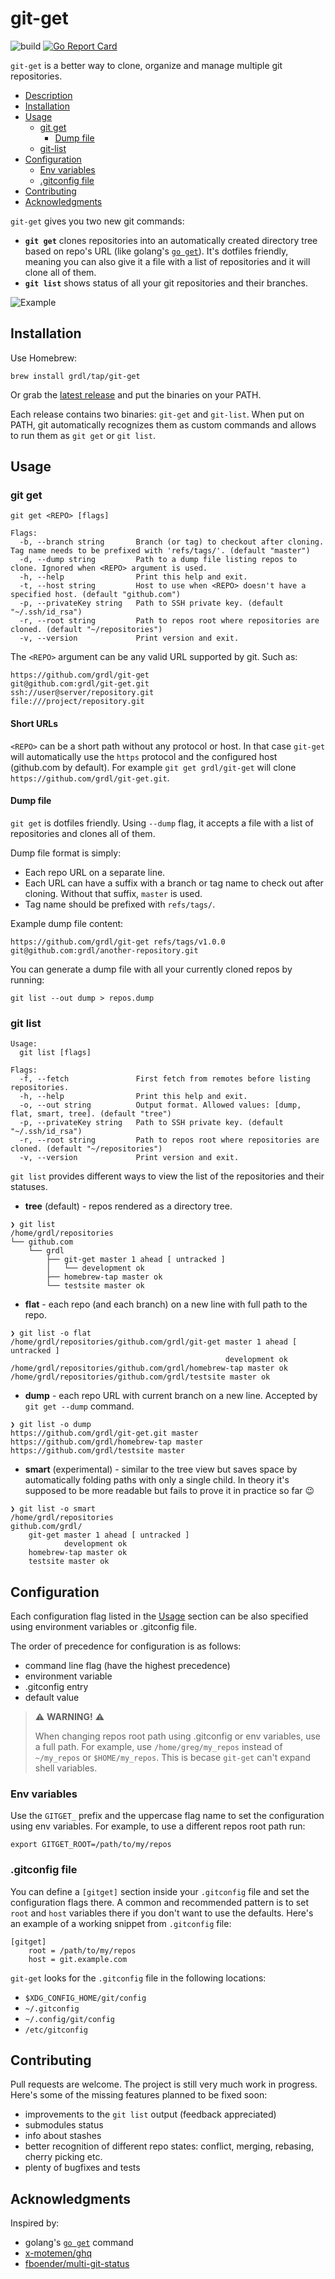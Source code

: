 
# git-get

![build](https://github.com/grdl/git-get/workflows/build/badge.svg)
[![Go Report Card](https://goreportcard.com/badge/github.com/grdl/git-get)](https://goreportcard.com/report/github.com/grdl/git-get)

`git-get` is a better way to clone, organize and manage multiple git repositories. 

* [Description](#git-get)
* [Installation](#installation)
* [Usage](#usage)
  * [git get](#git-get-1)
    * [Dump file](#dump-file)
  * [git-list](#git-list)
* [Configuration](#configuration)
  * [Env variables](#env-variables)
  * [.gitconfig file](#.gitconfig-file)
* [Contributing](#contributing)
* [Acknowledgments](#acknowledgments)


`git-get` gives you two new git commands:
- **`git get`** clones repositories into an automatically created directory tree based on repo's URL (like golang's [`go get`](https://golang.org/cmd/go/)). It's dotfiles friendly, meaning you can also give it a file with a list of repositories and it will clone all of them.
- **`git list`** shows status of all your git repositories and their branches.

![Example](./docs/example.svg)

## Installation

Use Homebrew:
```
brew install grdl/tap/git-get
```

Or grab the [latest release](https://github.com/grdl/git-get/releases) and put the binaries on your PATH.

Each release contains two binaries: `git-get` and `git-list`. When put on PATH, git automatically recognizes them as custom commands and allows to run them as `git get` or `git list`.


## Usage

### git get
```
git get <REPO> [flags]

Flags:
  -b, --branch string       Branch (or tag) to checkout after cloning. Tag name needs to be prefixed with 'refs/tags/'. (default "master")
  -d, --dump string         Path to a dump file listing repos to clone. Ignored when <REPO> argument is used.
  -h, --help                Print this help and exit.
  -t, --host string         Host to use when <REPO> doesn't have a specified host. (default "github.com")
  -p, --privateKey string   Path to SSH private key. (default "~/.ssh/id_rsa")
  -r, --root string         Path to repos root where repositories are cloned. (default "~/repositories")
  -v, --version             Print version and exit.
```

The `<REPO>` argument can be any valid URL supported by git. Such as:
```
https://github.com/grdl/git-get
git@github.com:grdl/git-get.git
ssh://user@server/repository.git
file:///project/repository.git
```

#### Short URLs

`<REPO>` can be a short path without any protocol or host. In that case `git-get` will automatically use the `https` protocol and the configured host (github.com by default).
For example `git get grdl/git-get` will clone `https://github.com/grdl/git-get.git`.

#### Dump file

`git get` is dotfiles friendly. Using `--dump` flag, it accepts a file with a list of repositories and clones all of them.

Dump file format is simply:
- Each repo URL on a separate line.
- Each URL can have a suffix with a branch or tag name to check out after cloning. Without that suffix, `master` is used.
- Tag name should be prefixed with `refs/tags/`.

Example dump file content:
```
https://github.com/grdl/git-get refs/tags/v1.0.0
git@github.com:grdl/another-repository.git
```

You can generate a dump file with all your currently cloned repos by running:
```
git list --out dump > repos.dump
``` 


### git list
```
Usage:
  git list [flags]

Flags:
  -f, --fetch               First fetch from remotes before listing repositories.
  -h, --help                Print this help and exit.
  -o, --out string          Output format. Allowed values: [dump, flat, smart, tree]. (default "tree")
  -p, --privateKey string   Path to SSH private key. (default "~/.ssh/id_rsa")
  -r, --root string         Path to repos root where repositories are cloned. (default "~/repositories")
  -v, --version             Print version and exit.
```

`git list` provides different ways to view the list of the repositories and their statuses.

- **tree** (default) - repos rendered as a directory tree.
```
❯ git list
/home/grdl/repositories
└── github.com
    └── grdl
        ├── git-get master 1 ahead [ untracked ]
        │   └── development ok
        ├── homebrew-tap master ok
        └── testsite master ok
```

- **flat** - each repo (and each branch) on a new line with full path to the repo.
```
❯ git list -o flat
/home/grdl/repositories/github.com/grdl/git-get master 1 ahead [ untracked ]
                                                development ok
/home/grdl/repositories/github.com/grdl/homebrew-tap master ok
/home/grdl/repositories/github.com/grdl/testsite master ok
```

- **dump** - each repo URL with current branch on a new line. Accepted by `git get --dump` command.
```
❯ git list -o dump
https://github.com/grdl/git-get.git master
https://github.com/grdl/homebrew-tap master
https://github.com/grdl/testsite master
```

- **smart** (experimental) - similar to the tree view but saves space by automatically folding paths with only a single child. In theory it's supposed to be more readable but fails to prove it in practice so far :wink:
```
❯ git list -o smart
/home/grdl/repositories
github.com/grdl/
    git-get master 1 ahead [ untracked ]
            development ok
    homebrew-tap master ok
    testsite master ok
```


## Configuration

Each configuration flag listed in the [Usage](#Usage) section can be also specified using environment variables or .gitconfig file.

The order of precedence for configuration is as follows:
- command line flag (have the highest precedence)
- environment variable
- .gitconfig entry
- default value

> :warning: **WARNING!** :warning:
>
> When changing repos root path using .gitconfig or env variables, use a full path. For example, use `/home/greg/my_repos` instead of `~/my_repos` or `$HOME/my_repos`. This is becase `git-get` can't expand shell variables.


### Env variables

Use the `GITGET_` prefix and the uppercase flag name to set the configuration using env variables. For example, to use a different repos root path run:
```
export GITGET_ROOT=/path/to/my/repos
```

### .gitconfig file

You can define a `[gitget]` section inside your `.gitconfig` file and set the configuration flags there. A common and recommended pattern is to set `root` and `host` variables there if you don't want to use the defaults. Here's an example of a working snippet from `.gitconfig` file:
```
[gitget]
    root = /path/to/my/repos
    host = git.example.com
```

`git-get` looks for the `.gitconfig` file in the following locations:
- `$XDG_CONFIG_HOME/git/config`
- `~/.gitconfig`
- `~/.config/git/config`
- `/etc/gitconfig`


## Contributing

Pull requests are welcome. The project is still very much work in progress. Here's some of the missing features planned to be fixed soon:
- improvements to the `git list` output (feedback appreciated)
- submodules status
- info about stashes
- better recognition of different repo states: conflict, merging, rebasing, cherry picking etc.
- plenty of bugfixes and tests


## Acknowledgments

Inspired by:
- golang's [`go get`](https://golang.org/cmd/go/) command
- [x-motemen/ghq](https://github.com/x-motemen/ghq)
- [fboender/multi-git-status](https://github.com/fboender/multi-git-status)
